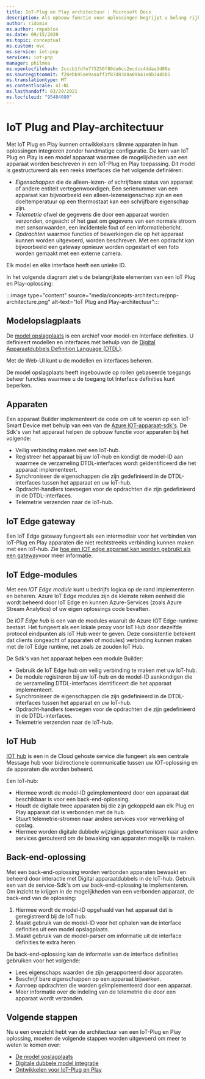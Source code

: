 ```yaml
---
title: IoT-Plug en Play architectuur | Microsoft Docs
description: Als opbouw functie voor oplossingen begrijpt u belang rijke onderdelen van IoT Plug en Play.
author: ridomin
ms.author: rmpablos
ms.date: 09/15/2020
ms.topic: conceptual
ms.custom: mvc
ms.service: iot-pnp
services: iot-pnp
manager: philmea
ms.openlocfilehash: 2cccb1fdfe775250f80da6cc2ecdcc4ddaa3d88e
ms.sourcegitcommit: f28ebb95ae9aaaff3f87d8388a09b41e0b3445b5
ms.translationtype: MT
ms.contentlocale: nl-NL
ms.lasthandoff: 03/29/2021
ms.locfileid: "95484080"
---
```

# <a name="iot-plug-and-play-architecture"></a>IoT Plug and Play-architectuur

Met IoT Plug en Play kunnen ontwikkelaars slimme apparaten in hun oplossingen integreren zonder handmatige configuratie. De kern van IoT Plug en Play is een _model_ apparaat waarmee de mogelijkheden van een apparaat worden beschreven in een IoT-Plug en Play toepassing. Dit model is gestructureerd als een reeks interfaces die het volgende definiëren:

- _Eigenschappen_ die de alleen-lezen- of schrijfbare status van apparaat of andere entiteit vertegenwoordigen. Een serienummer van een apparaat kan bijvoorbeeld een alleen-lezeneigenschap zijn en een doeltemperatuur op een thermostaat kan een schrijfbare eigenschap zijn.
- _Telemetrie_ ofwel de gegevens die door een apparaat worden verzonden, ongeacht of het gaat om gegevens van een normale stroom met sensorwaarden, een incidentele fout of een informatiebericht.
- _Opdrachten_ waarmee functies of bewerkingen die op het apparaat kunnen worden uitgevoerd, worden beschreven. Met een opdracht kan bijvoorbeeld een gateway opnieuw worden opgestart of een foto worden gemaakt met een externe camera.

Elk model en elke interface heeft een unieke ID.

In het volgende diagram ziet u de belangrijkste elementen van een IoT Plug en Play-oplossing:

:::image type="content" source="media/concepts-architecture/pnp-architecture.png" alt-text="IoT Plug and Play-architectuur":::

## <a name="model-repository"></a>Modelopslagplaats

De [model opslagplaats](./concepts-model-repository.md) is een archief voor model-en Interface definities. U definieert modellen en interfaces met behulp van de [Digital Apparaatdubbels Definition Language (DTDL)](https://github.com/Azure/opendigitaltwins-dtdl).

Met de Web-UI kunt u de modellen en interfaces beheren.

De model opslagplaats heeft ingebouwde op rollen gebaseerde toegangs beheer functies waarmee u de toegang tot Interface definities kunt beperken.

## <a name="devices"></a>Apparaten

Een apparaat Builder implementeert de code om uit te voeren op een IoT-Smart Device met behulp van een van de [Azure IOT-apparaat-sdk's](./libraries-sdks.md). De Sdk's van het apparaat helpen de opbouw functie voor apparaten bij het volgende:

- Veilig verbinding maken met een IoT-hub.
- Registreer het apparaat bij uw IoT-hub en kondigt de model-ID aan waarmee de verzameling DTDL-interfaces wordt geïdentificeerd die het apparaat implementeert.
- Synchroniseer de eigenschappen die zijn gedefinieerd in de DTDL-interfaces tussen het apparaat en uw IoT-hub.
- Opdracht-handlers toevoegen voor de opdrachten die zijn gedefinieerd in de DTDL-interfaces.
- Telemetrie verzenden naar de IoT-hub.

## <a name="iot-edge-gateway"></a>IoT Edge gateway

Een IoT Edge gateway fungeert als een intermediair voor het verbinden van IoT-Plug en Play apparaten die niet rechtstreeks verbinding kunnen maken met een IoT-hub. Zie [hoe een IOT edge apparaat kan worden gebruikt als een gateway](../iot-edge/iot-edge-as-gateway.md)voor meer informatie.

## <a name="iot-edge-modules"></a>IoT Edge-modules

Met een _IOT Edge module_ kunt u bedrijfs logica op de rand implementeren en beheren. Azure IoT Edge modules zijn de kleinste reken eenheid die wordt beheerd door IoT Edge en kunnen Azure-Services (zoals Azure Stream Analytics) of uw eigen oplossings code bevatten.

De _IOT Edge hub_ is een van de modules waaruit de Azure IOT Edge-runtime bestaat. Het fungeert als een lokale proxy voor IoT Hub door dezelfde protocol eindpunten als IoT Hub weer te geven. Deze consistentie betekent dat clients (ongeacht of apparaten of modules) verbinding kunnen maken met de IoT Edge runtime, net zoals ze zouden IoT Hub.

De Sdk's van het apparaat helpen een module Builder:

- Gebruik de IoT Edge hub om veilig verbinding te maken met uw IoT-hub.
- De module registreren bij uw IoT-hub en de model-ID aankondigen die de verzameling DTDL-interfaces identificeert die het apparaat implementeert.
- Synchroniseer de eigenschappen die zijn gedefinieerd in de DTDL-interfaces tussen het apparaat en uw IoT-hub.
- Opdracht-handlers toevoegen voor de opdrachten die zijn gedefinieerd in de DTDL-interfaces.
- Telemetrie verzenden naar de IoT-hub.

## <a name="iot-hub"></a>IoT Hub

[IOT hub](../iot-hub/about-iot-hub.md) is een in de Cloud gehoste service die fungeert als een centrale Message hub voor bidirectionele communicatie tussen uw IOT-oplossing en de apparaten die worden beheerd.

Een IoT-hub:

- Hiermee wordt de model-ID geïmplementeerd door een apparaat dat beschikbaar is voor een back-end-oplossing.
- Houdt de digitale twee apparaten bij die zijn gekoppeld aan elk Plug en Play apparaat dat is verbonden met de hub.
- Stuurt telemetrie-stromen naar andere services voor verwerking of opslag.
- Hiermee worden digitale dubbele wijzigings gebeurtenissen naar andere services gerouteerd om de bewaking van apparaten mogelijk te maken.

## <a name="backend-solution"></a>Back-end-oplossing

Met een back-end-oplossing worden verbonden apparaten bewaakt en beheerd door interactie met Digital apparaatdubbels in de IoT-hub. Gebruik een van de service-Sdk's om uw back-end-oplossing te implementeren. Om inzicht te krijgen in de mogelijkheden van een verbonden apparaat, de back-end van de oplossing:

1. Hiermee wordt de model-ID opgehaald van het apparaat dat is geregistreerd bij de IoT hub.
1. Maakt gebruik van de model-ID voor het ophalen van de interface definities uit een model opslagplaats.
1. Maakt gebruik van de model-parser om informatie uit de interface definities te extra heren.

De back-end-oplossing kan de informatie van de interface definities gebruiken voor het volgende:

- Lees eigenschaps waarden die zijn gerapporteerd door apparaten.
- Beschrijf bare eigenschappen op een apparaat bijwerken.
- Aanroep opdrachten die worden geïmplementeerd door een apparaat.
- Meer informatie over de indeling van de telemetrie die door een apparaat wordt verzonden.

## <a name="next-steps"></a>Volgende stappen

Nu u een overzicht hebt van de architectuur van een IoT-Plug en Play oplossing, moeten de volgende stappen worden uitgevoerd om meer te weten te komen over:

- [De model opslagplaats](./concepts-model-repository.md)
- [Digitale dubbele model integratie](./concepts-model-discovery.md)
- [Ontwikkelen voor IoT-Plug en Play](./concepts-developer-guide-device.md)

